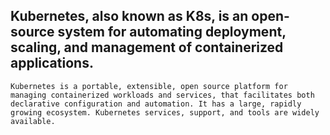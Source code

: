 ## Kubernetes, also known as K8s, is an open-source system for automating deployment, scaling, and management of containerized applications.

``Kubernetes is a portable, extensible, open source platform for managing containerized workloads and services, that facilitates both declarative configuration and automation. It has a large, rapidly growing ecosystem. Kubernetes services, support, and tools are widely available.``
